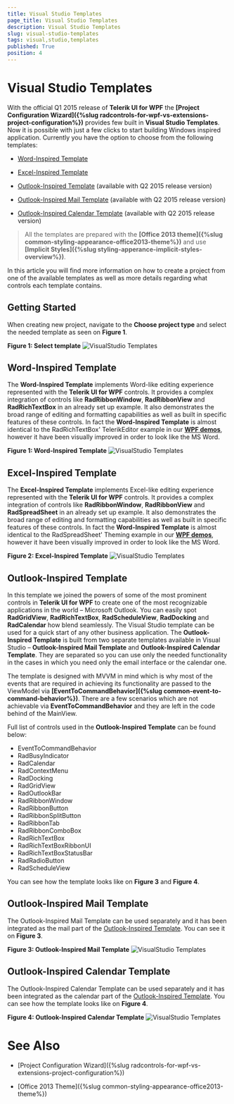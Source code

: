 ```yaml
---
title: Visual Studio Templates
page_title: Visual Studio Templates
description: Visual Studio Templates
slug: visual-studio-templates
tags: visual,studio,templates
published: True
position: 4
---
```


# Visual Studio Templates

With the official Q1 2015 release of __Telerik UI for WPF__ the __[Project Configuration Wizard]({%slug radcontrols-for-wpf-vs-extensions-project-configuration%})__ provides few built in __Visual Studio Templates__. Now it is possible with just a few clicks to start building Windows inspired application. Currently you have the option to choose from the following templates: 

* [Word-Inspired Template](#word-inspired-template)

* [Excel-Inspired Template](#excel-inspired-template)

* [Outlook-Inspired Template](#outlook-inspired-template) (available with Q2 2015 release version)

* [Outlook-Inspired Mail Template](#outlook-inspired-mail-template) (available with Q2 2015 release version)

* [Outlook-Inspired Calendar Template](#outlook-inspired-calendar-template) (available with Q2 2015 release version)

>All the templates are prepared with the __[Office 2013 theme]({%slug common-styling-appearance-office2013-theme%})__ and use __[Implicit Styles]({%slug styling-apperance-implicit-styles-overview%})__.

In this article you will find more information on how to create a project from one of the available templates as well as more details regarding what controls each template contains.

## Getting Started

When creating new project, navigate to the __Choose project type__ and select the needed template as seen on __Figure 1__.

__Figure 1: Select template__
![VisualStudio Templates](images/Common_VisualStudio_Templates_01.png)

## Word-Inspired Template

The __Word-Inspired Template__ implements Word-like editing experience represented with the __Telerik UI for WPF__ controls. It provides a complex integration of controls like __RadRibbonWindow__, __RadRibbonView__ and __RadRichTextBox__ in an already set up example. It also demonstrates the broad range of editing and formatting capabilities as well as built in specific features of these controls. In fact the __Word-Inspired Template__ is almost identical to the RadRichTextBox' TelerikEditor example in our __[WPF demos](http://demos.telerik.com/wpf/)__, however it have been visually improved in order to look like the MS Word.

__Figure 1: Word-Inspired Template__
![VisualStudio Templates](images/Common_VisualStudio_Templates_04.png)

## Excel-Inspired Template

The __Excel-Inspired Template__ implements Excel-like editing experience represented with the __Telerik UI for WPF__ controls. It provides a complex integration of controls like __RadRibbonWindow__, __RadRibbonView__ and __RadSpreadSheet__ in an already set up example. It also demonstrates the broad range of editing and formatting capabilities as well as built in specific features of these controls. In fact the __Word-Inspired Template__ is almost identical to the RadSpreadSheet' Theming example in our __[WPF demos](http://demos.telerik.com/wpf/)__, however it have been visually improved in order to look like the MS Word.

__Figure 2: Excel-Inspired Template__
![VisualStudio Templates](images/Common_VisualStudio_Templates_05.png)

## Outlook-Inspired Template

In this template we joined the powers of some of the most prominent controls in __Telerik UI for WPF__ to create one of the most recognizable applications in the world – Microsoft Outlook. You can easily spot __RadGridView__, __RadRichTextBox__, __RadScheduleView__, __RadDocking__ and __RadCalendar__ how blend seamlessly. The Visual Studio template can be used for a quick start of any other business application. The __Outlook-Inspired Template__ is built from two separate templates available in Visual Studio – __Outlook-Inspired Mail Template__ and __Outlook-Inspired Calendar Template__. They are separated so you can use only the needed functionality in the cases in which you need only the email interface or the calendar one. 

The template is designed with MVVM in mind which is why most of the events that are required in achieving its functionality are passed to the ViewModel via __[EventToCommandBehavior]({%slug common-event-to-command-behavior%})__. There are a few scenarios which are not achievable via __EventToCommandBehavior__ and they are left in the code behind of the MainView. 

Full list of controls used in the __Outlook-Inspired Template__ can be found below:

* EventToCommandBehavior
* RadBusyIndicator
* RadCalendar
* RadContextMenu
* RadDocking
* RadGridView
* RadOutlookBar
* RadRibbonWindow
* RadRibbonButton
* RadRibbonSplitButton
* RadRibbonTab
* RadRibbonComboBox
* RadRichTextBox
* RadRichTextBoxRibbonUI
* RadRichTextBoxStatusBar
* RadRadioButton
* RadScheduleView

You can see how the template looks like on __Figure 3__ and __Figure 4__.

## Outlook-Inspired Mail Template

The Outlook-Inspired Mail Template can be used separately and it has been integrated as the mail part of the [Outlook-Inspired Template](#outlook-inspired-template). You can see it on __Figure 3__.

__Figure 3: Outlook-Inspired Mail Template__
![VisualStudio Templates](images/Common_VisualStudio_Templates_03.png)

## Outlook-Inspired Calendar Template

The Outlook-Inspired Calendar Template can be used separately and it has been integrated as the calendar part of the [Outlook-Inspired Template](#outlook-inspired-template). You can see how the template looks like on __Figure 4__.

__Figure 4: Outlook-Inspired Calendar Template__
![VisualStudio Templates](images/Common_VisualStudio_Templates_02.png)

# See Also

* [Project Configuration Wizard]({%slug radcontrols-for-wpf-vs-extensions-project-configuration%})

* [Office 2013 Theme]({%slug common-styling-appearance-office2013-theme%})
